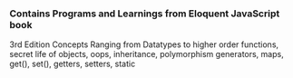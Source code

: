 ### Contains Programs and Learnings from Eloquent JavaScript book
3rd Edition 
Concepts Ranging from Datatypes to higher order functions, 
secret life of objects, 
oops, inheritance, polymorphism 
generators, maps, get(), set(), getters, setters, static
